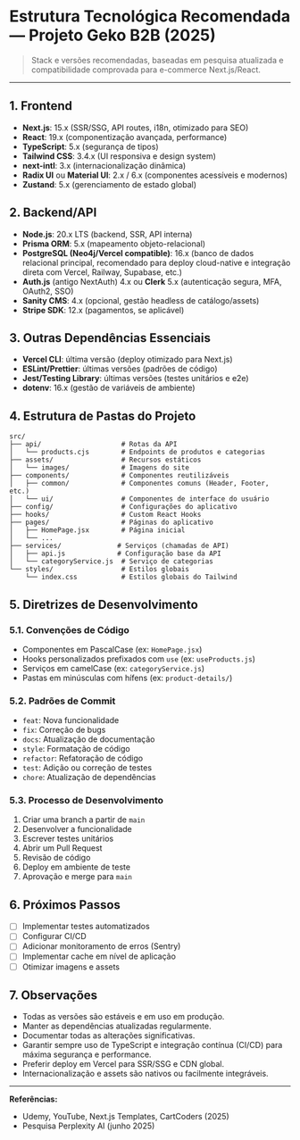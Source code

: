 # Estrutura Tecnológica Recomendada — Projeto Geko B2B (2025)

> Stack e versões recomendadas, baseadas em pesquisa atualizada e compatibilidade comprovada para e-commerce Next.js/React.

---

## 1. Frontend
- **Next.js**: 15.x (SSR/SSG, API routes, i18n, otimizado para SEO)
- **React**: 19.x (componentização avançada, performance)
- **TypeScript**: 5.x (segurança de tipos)
- **Tailwind CSS**: 3.4.x (UI responsiva e design system)
- **next-intl**: 3.x (internacionalização dinâmica)
- **Radix UI** ou **Material UI**: 2.x / 6.x (componentes acessíveis e modernos)
- **Zustand**: 5.x (gerenciamento de estado global)

## 2. Backend/API
- **Node.js**: 20.x LTS (backend, SSR, API interna)
- **Prisma ORM**: 5.x (mapeamento objeto-relacional)
- **PostgreSQL (Neo4j/Vercel compatible)**: 16.x (banco de dados relacional principal, recomendado para deploy cloud-native e integração direta com Vercel, Railway, Supabase, etc.)
- **Auth.js** (antigo NextAuth) 4.x ou **Clerk** 5.x (autenticação segura, MFA, OAuth2, SSO)
- **Sanity CMS**: 4.x (opcional, gestão headless de catálogo/assets)
- **Stripe SDK**: 12.x (pagamentos, se aplicável)

## 3. Outras Dependências Essenciais
- **Vercel CLI**: última versão (deploy otimizado para Next.js)
- **ESLint/Prettier**: últimas versões (padrões de código)
- **Jest/Testing Library**: últimas versões (testes unitários e e2e)
- **dotenv**: 16.x (gestão de variáveis de ambiente)

## 4. Estrutura de Pastas do Projeto

```
src/
├── api/                    # Rotas da API
│   └── products.cjs        # Endpoints de produtos e categorias
├── assets/                 # Recursos estáticos
│   └── images/             # Imagens do site
├── components/             # Componentes reutilizáveis
│   ├── common/             # Componentes comuns (Header, Footer, etc.)
│   └── ui/                 # Componentes de interface do usuário
├── config/                 # Configurações do aplicativo
├── hooks/                  # Custom React Hooks
├── pages/                  # Páginas do aplicativo
│   ├── HomePage.jsx        # Página inicial
│   └── ...
├── services/              # Serviços (chamadas de API)
│   ├── api.js             # Configuração base da API
│   └── categoryService.js  # Serviço de categorias
└── styles/                 # Estilos globais
    └── index.css           # Estilos globais do Tailwind
```

## 5. Diretrizes de Desenvolvimento

### 5.1. Convenções de Código
- Componentes em PascalCase (ex: `HomePage.jsx`)
- Hooks personalizados prefixados com `use` (ex: `useProducts.js`)
- Serviços em camelCase (ex: `categoryService.js`)
- Pastas em minúsculas com hífens (ex: `product-details/`)

### 5.2. Padrões de Commit
- `feat`: Nova funcionalidade
- `fix`: Correção de bugs
- `docs`: Atualização de documentação
- `style`: Formatação de código
- `refactor`: Refatoração de código
- `test`: Adição ou correção de testes
- `chore`: Atualização de dependências

### 5.3. Processo de Desenvolvimento
1. Criar uma branch a partir de `main`
2. Desenvolver a funcionalidade
3. Escrever testes unitários
4. Abrir um Pull Request
5. Revisão de código
6. Deploy em ambiente de teste
7. Aprovação e merge para `main`

## 6. Próximos Passos
- [ ] Implementar testes automatizados
- [ ] Configurar CI/CD
- [ ] Adicionar monitoramento de erros (Sentry)
- [ ] Implementar cache em nível de aplicação
- [ ] Otimizar imagens e assets

## 7. Observações
- Todas as versões são estáveis e em uso em produção.
- Manter as dependências atualizadas regularmente.
- Documentar todas as alterações significativas.
- Garantir sempre uso de TypeScript e integração contínua (CI/CD) para máxima segurança e performance.
- Preferir deploy em Vercel para SSR/SSG e CDN global.
- Internacionalização e assets são nativos ou facilmente integráveis.

---

**Referências:**
- Udemy, YouTube, Next.js Templates, CartCoders (2025)
- Pesquisa Perplexity AI (junho 2025)
